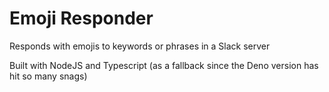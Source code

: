 # Emoji Responder

Responds with emojis to keywords or phrases in a Slack server

Built with NodeJS and Typescript
(as a fallback since the Deno version has hit so many snags)
